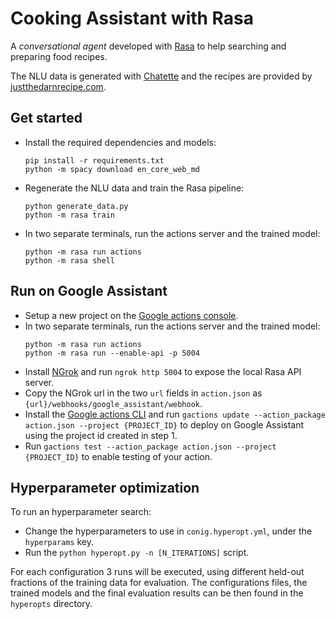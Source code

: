 # Cooking Assistant with Rasa
A *conversational agent* developed with [Rasa](https://rasa.com/) to help searching and preparing food recipes.

The NLU data is generated with [Chatette](https://github.com/SimGus/Chatette) and the recipes are provided by [justthedarnrecipe.com](https://justthedarnrecipe.com/).


## Get started
- Install the required dependencies and models:
    ```shell
    pip install -r requirements.txt
    python -m spacy download en_core_web_md
    ```
- Regenerate the NLU data and train the Rasa pipeline:
    ```shell
    python generate_data.py
    python -m rasa train
    ```
- In two separate terminals, run the actions server and the trained model:
    ```shell
    python -m rasa run actions
    python -m rasa shell
    ```


## Run on Google Assistant
- Setup a new project on the [Google actions console](https://console.actions.google.com/).
- In two separate terminals, run the actions server and the trained model:
    ```shell
    python -m rasa run actions
    python -m rasa run --enable-api -p 5004
    ```
- Install [NGrok](https://ngrok.com/) and run `ngrok http 5004` to expose the local Rasa API server.
- Copy the NGrok url in the two `url` fields in `action.json` as `{url}/webhooks/google_assistant/webhook`.
- Install the [Google actions CLI](https://developers.google.com/actions/tools/gactions-cli) and run `gactions update --action_package action.json --project {PROJECT_ID}` to deploy on Google Assistant using the project id created in step 1.
- Run `gactions test --action_package action.json --project {PROJECT_ID}` to enable testing of your action.

## Hyperparameter optimization
To run an hyperparameter search:

- Change the hyperparameters to use in `conig.hyperopt.yml`, under the `hyperparams` key.
- Run the `python hyperopt.py -n [N_ITERATIONS]` script.

For each configuration 3 runs will be executed, using different held-out fractions of the training data for evaluation. The configurations files, the trained models and the final evaluation results can be then found in the `hyperopts` directory.
